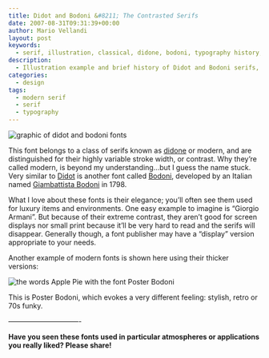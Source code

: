 ```yaml
---
title: Didot and Bodoni &#8211; The Contrasted Serifs
date: 2007-08-31T09:31:39+00:00
author: Mario Vellandi
layout: post
keywords:
  - serif, illustration, classical, didone, bodoni, typography history, giambatista bodoni
description:
  - Illustration example and brief history of Didot and Bodoni serifs, a classical serif that is used to portray elegance, oftentimes for fashion brands like Versacci
categories:
  - design
tags:
  - modern serif
  - serif
  - typography
---
```

![graphic of didot and bodoni fonts](http://farm2.static.flickr.com/1276/1287002278_bd7ce079a8_o.jpg)

This font belongs to a class of serifs known as [didone](http://en.wikipedia.org/wiki/Didone "Wikipedia article on Didone fonts") or modern, and are distinguished for their highly variable stroke width, or contrast. Why they&#8217;re called modern, is beyond my understanding&#8230;but I guess the name stuck. Very similar to [Didot](http://en.wikipedia.org/wiki/Didot_%28typeface%29 "Wikipedia article on Didot typeface") is another font called [Bodoni](http://en.wikipedia.org/wiki/Bodoni "Wikipedia article on Bodoni typeface"), developed by an Italian named [Giambattista Bodoni](http://en.wikipedia.org/wiki/Giambattista_Bodoni "Wikipedia article on Giambattista Bodoni") in 1798.

What I love about these fonts is their elegance; you&#8217;ll often see them used for luxury items and environments. One easy example to imagine is &#8220;Giorgio Armani&#8221;. But because of their extreme contrast, they aren&#8217;t good for screen displays nor small print because it&#8217;ll be very hard to read and the serifs will disappear. Generally though, a font publisher may have a &#8220;display&#8221; version appropriate to your needs.

Another example of modern fonts is shown here using their thicker versions:

![the words Apple Pie with the font Poster Bodoni](http://farm2.static.flickr.com/1007/1287002390_19bea3794d_o.jpg)

This is Poster Bodoni, which evokes a very different feeling: stylish, retro or 70s funky.

&#8212;&#8212;&#8212;&#8212;&#8212;&#8212;&#8212;&#8212;&#8212;&#8212;-

**Have you seen these fonts used in particular atmospheres or applications you really liked? Please share!**
